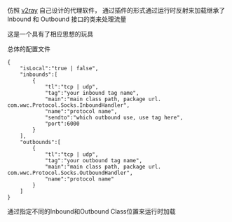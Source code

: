 仿照 [v2ray](https://v2ray.com) 自己设计的代理软件， 通过插件的形式通过运行时反射来加载继承了Inbound 和 Outbound 接口的类来处理流量

这是一个具有了相应思想的玩具

总体的配置文件

```
{
    "isLocal":"true | false",
    "inbounds":[
        {
            "tl":"tcp | udp",
            "tag":"your inbound tag name",
            "main":"main class path, package url. com.wwc.Protocol.Socks.InboundHandler",
            "name":"protocol name",
            "sendto":"which outbound use, use tag here",
            "port":6000
        }
    ],
    "outbounds":[
        {
            "tl":"tcp | udp",
            "tag":"your outbound tag name",
            "main":"main class path, package url. com.wwc.Protocol.Socks.OutboundHandler",
            "name":"protocol name"
        }
    ]
}
```

通过指定不同的Inbound和Outbound Class位置来运行时加载